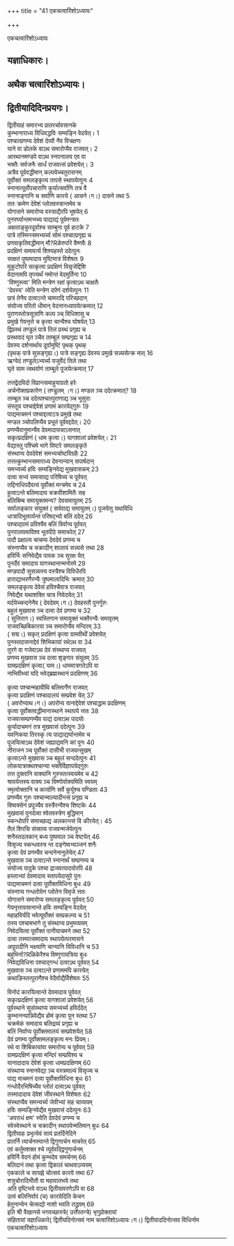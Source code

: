 +++
title = "41 एकचत्वारिंशोऽध्यायः"

+++





एकचत्वारिंशोऽध्यायः  




यज्ञाधिकारः।  
------------------  
अथैक चत्वारिंशोऽध्यायः।  
---------------------------  
द्वितीयादिदिनप्रयगः।  
-----------------------------  
द्वितीयाहं समारभ्य प्रातरर्चावसानके  
कुम्भानाराध्य विधिवद्धविः सम्यङ्नि वेदयेत्। 1  
पश्चात्प्रणम्य देवेशं देव्यौ नैव विचक्षणः  
याने वा डोलके वाऽथ समारोप्यैव राजवत्। 2  
आस्थानमण्डपे वाऽथ स्नपनालय एव वा  
भक्तैः सर्वजनैः सार्धं राजवत्सं प्रवेशयेत्। 3  
अत्रैव पूर्ववद्धीमान् कल्पयेच्चतुरासनम्  
पूर्वोक्तं समलङ्कृत्य तापसे स्थापयेत्पुनः 4  
स्नानात्पूर्वोपचाराणि कुर्यात्सर्वाणि तत्र वै  
स्नानाङ्गानि च सर्वाणि कारये ( आसने।ग।) दासने तथा 5  
ततः क्रमेण देवेशं प्लोतवस्त्रान्तमेव च  
योगासने समारोप्य वस्त्राद्यैरपि भूषयेत् 6  
पुनरर्घ्यान्तमभ्य्च्य पाद्याद्यं पूर्वमन्त्रतः  
अक्षताङ्कुरदूर्वाश्च साम्बुना पूर्व हाटके 7  
पात्रे तस्मिन्त्समभ्यर्च्य सोमं पश्चात्प्रगृह्य च  
प्रणवाकृतिवद्धीमान् मौ?Rळेरुपरि वैष्णवैः 8  
प्रदक्षिणं समावर्त्य शिश्यहस्ते ददेत्पुनः  
साक्षतं पुष्पमादाय मुष्टिमात्रं विशेषतः 9  
मुकुटोपरि सत्कृत्वा प्रदक्षिणं विसृजेद्दिशि  
वेदानामपि तृप्त्यर्थं नमोन्तं वेदमुर्तिना 10  
'विष्णुस्त्वा' मिति मन्त्रेण रक्षां कृत्वाऽथ चाक्षतैः  
'देवस्य' त्वेति मन्त्रेण दर्पणं दर्शयेत्पुनः 11  
छत्रं तेनैव दत्वाऽन्ते चामरादि परिच्छदान्  
संयोज्य परितो धीमान् वेदनानध्यापयेत्क्रमात् 12  
पुराणस्तोत्रसूत्राणि कल्प ञ्च् विधिशासु च  
प्रमुखे गेयनृत्ते च कृत्वा चान्यैश्च घोषयेत् 13  
द्विप्रस्थं तण्डुलं पात्रे तिलं प्रस्थं प्रगृह्य च  
प्रस्थपादं घृत ञ्चैव ताम्बूलं सम्प्रगृह्य च 14  
देवस्य दर्शनार्थाय दूर्वामुष्टिं पृथक् पृथक्  
(पृथक् पात्रे सुसङ्गृह्य।) पात्रे सङ्गृह्य देवस्य प्रमुखे सन्न्यसेत्क्र मात् 16  
ऋग्वेदं तण्डुलेऽभ्यर्च्य यजुर्वेदं तिले तथा  
घृते साम त्वथर्वाणं ताम्बूले पूजयेत्क्रमात् 17  
  
  
तत्तद्वेदविदो विप्रान्त्समाहुयाग्रतो हरेः  
अर्चनोक्तप्रकारेण ( तण्डुलम् ।ग।) मण्डल ञ्च ददेत्क्रमात्? 18  
ताम्बूल ञ्च ददेत्पश्चात्पुराणाद्य ञ्च भूसुराः  
संस्तूय पश्चाद्देवेशं प्रणामं कारयेद्गुरुः 19  
पाद्यमाचमनं पश्चाद्दत्वाऽत्र प्रमुखे तथा  
मण्डल ञ्चोपलिप्यैव प्रभूतं पूर्ववद्ददेत्। 20  
प्रणम्यैवानुमान्यैव देवमादायचाऽसनात्  
सकृत्प्रदक्षिणं ( धाम कृत्वा।) यागशालां प्रवेशयेत्। 21  
वेद्यास्तु पश्चिमे भागे विष्टरे समलङ्कृते  
संस्थाप्य देवदेवेशं समभ्यर्चाष्टविग्रहैः 22  
तत्तत्कुम्भान्त्समाराध्य देवनान्यान् सपार्षदान्  
समभ्यर्च्य हविः सम्यङ्निवेद्य मुखवासकम् 23  
दत्वा सभ्यं समासाद्य परिषिच्य च पूर्ववत्  
तद्दिनाधिपदैवत्यं पूर्वोक्तं मन्त्रमेव च 24  
हुत्वाऽन्ते बलिमादाय चक्रवीशामितैः सह  
बलिबिम्ब समायुक्तमन्य? देवसमायुतम् 25  
सर्वालङ्कार संयुक्तं ( सर्ववाद्य समायुतम्।) पूजयेत्तु यथाविधि  
धात्रादिभूतपर्यन्तं परिषद्भ्यो बलिं ददेत् 26  
पश्चाद्ग्रामं प्रविश्यैव बलिं विर्वाप्य पूर्ववत्  
पुनरालयमाविश्व भूतपीठे समाचरेत् 27  
पादौ प्रक्षाल्य चाचम्य देवदेवं प्रणम्य च  
संस्नाप्यैव च चक्रादीन् शालायं सन्न्यसे त्तथा 28  
हविर्भिः सनिवेद्यैव पावक ञ्च सुरक्ष येत्  
पुनर्देवं समादाय यागस्थानान्मनोरमे 29  
मण्डपादौ सुसन्न्यस्य वस्त्रैश्च विविधैरपि  
हाराद्याभरणैरन्यैः पुष्पमालादिभिः क्रमात् 30  
समलङ्कृत्य देवेसं हविश्चैवात्र राजवत्  
निवेद्यैव यथाशक्ति चात्र निवेदयेत् 31  
मर्दयेच्चन्दनेनैव ( देवदेवम्।ग।) देवहस्तौ पुनर्गुरुः  
बहुलं मुखवास ञ्च दत्वा देवं प्रणम्य च 32  
( सुत्तिराग।) स्वस्तिगान समायुक्तं भक्तैरन्यैः समावृतम्  
राजवच्छिबिकारया ञ्च समारोप्यैव मन्दिरम् 33  
( सद्म।) सकृत् प्रदक्षिणं कृत्वा ग्रामवीथीं प्रवेशयेत्  
पुनस्तदासनाद्देवं शिभिकायां रथेऽथ वा 34  
तुरगे वा गजेवाऽथ देवं संस्थाप्य राजवत्  
प्रणम्य मुखवास ञ्च दत्वा शृङ्गार संयुतम् 35  
ग्रामप्रदक्षिणं कृत्वा( याम।) धाममात्रगतेऽपि वा  
नाभिवीथ्यां यदि भवेद्‌ब्रह्मस्थानं प्रदक्षिणम् 36  
  
  
कृत्वा पश्चान्महावीथिं बलिमार्गेण राजवत्  
कृत्वा प्रदक्षिणं पश्चादालयं सम्प्रवेश येत् 37  
( अवरोप्याथ।ग।) अपरोप्य यानाद्देवेशं पश्चाद्धाम प्रदक्षिणम्  
कृत्वा पूर्वोक्तवद्धीमानास्थाने स्थापये त्ततः 38  
राजवत्सम्प्रणम्यैव पाद्यं दत्वाऽथ पादयोः  
कुर्यादाचमनं तत्र मुखवासं ददेत्पुनः 39  
यवनिकया तिरस्कृ त्य पाद्याद्यर्घान्तमेव च  
पूजयित्वाऽथ देवेशं जह्याद्यवनि कां पुनः 40  
नीराजन ञ्च पूर्वोक्तं दासीभी राजवत्सुखम्  
कृत्वाऽन्ते मुखवास ञ्च बहुलं सन्ददेत्पुनः 41  
लोकयात्राक्थाश्चान्या भक्तैर्विज्ञापयेद्गुरुः  
तत्त दुक्तानि वाक्यानि गुरुस्तत्स्वयमेव च 42  
श्रावयेत्तस्य वाक्य ञ्च विष्णोर्वाक्यमिति स्वयम्  
स्मृत्वोक्तानि च कार्याणि सर्वे कुर्युश्च पण्डिताः 43  
प्रणम्यैव गुरुः पश्चान्माल्यादीन्त्सं प्रगृह्य च  
विष्वक्सेनं प्रपूज्यैव वस्त्रैरन्यैश्च शिष्टकेः 44  
मुखवासं पुनर्दत्वा श्वेतवस्त्रेण बुद्धिमान्  
स्कन्धोपरि समाच्छाद्य अलकान्त्सं वि कीरयेत्। 45  
तैलं शिरसि संस्राव्य राजवन्मर्जयेत्पुनः  
शनैस्तदलकान् बध्य पुष्पमाल ञ्च वेष्टयेत् 46  
विसृज्य स्कन्धवस्त्र न्त दङ्गेष्वभ्यञ्जनं शनैः  
कृत्वा देवं प्रणम्यैव चन्दनेनानुलेयेत् 47  
मुखवास ञ्च दत्वाऽन्ते स्नानार्थं सम्प्रणम्य च  
संयोज्य पादुके पश्चा द्राजवत्पादयोरपि 48  
हस्ताभ्यां देवमादाय स्तापयेदासुरे पुनः  
पाद्यमाचमनं दत्वा पूर्वोक्तविधिना बुधः 49  
संस्नाप्य गन्धतोयेन प्लोतेन विमृजे त्ततः  
योगासने समारोप्य समलङ्कृत्य पूर्ववत् 50  
गेयनृत्तावसानान्ते हविः सम्यङ्नि वेदयेत्  
महाहविर्यदि भवेत्पूर्वोक्तं सम्प्रकल्प्य च 51  
तस्य पश्चामभागे तु संस्थाप्य प्रभुमव्ययम्  
निवेदयित्वा पूर्वोक्तं पानीयाचमने तथा 52  
दत्वा तस्मात्समादाय स्थापयेत्परमासने  
अपूपादीनि भक्ष्याणि चान्यानि विविधानि च 53  
बहुभिर्ना?Rळिकेरैश्च विष्णुगायत्रिया बुधः  
निवेद्यविधिना पश्चाद्गन्धं दत्वाऽथ पूर्ववत् 54  
मुखवास ञ्च दत्वाऽन्ते प्रणाममपि कारयेत्  
कथाङिस्तत्पुराणैश्च वेदैर्वाद्यैर्विशेषतः 55  
  
  
विनोदं कारयित्वान्ते देवमादाय पूर्ववत्  
सकृत्प्रदक्षिणं कृत्वा यागशालां प्रवेशयेत् 56  
पूर्वस्थाने सुसंस्थाप्य समभ्यर्च्य हविर्ददेत्  
कुम्भानन्यान्निवेद्यैव होमं कृत्वा पुन स्तथा 57  
चक्रमेकं समादाय बलिद्रव्यं प्रगृह्य च  
बलिं निर्वाप्य पूर्वोक्तमालयं सम्प्रवेशयेत् 58  
देवं प्रणम्य पूर्वोक्तमलङ्कृत्य मनः प्रियम्।  
रथे वा शिबिकायांवा समारोप्य च पूर्ववत् 59  
ग्रामप्रदक्षिणं कृत्वा मन्दिरं सम्प्रविश्य च  
यानादादाय देवेशं कृत्वा धामप्रदक्षिणम् 60  
संस्थाप्य स्नानवेद्या ञ्च वस्त्रमाल्यं विसृज्य च  
पाद्य माचमनं दत्वा पूर्वोक्तविधिना बुधः 61  
गन्धोदैरभिषिच्यैव प्लोतं दत्वाऽथ पूर्ववत्  
तस्मादादाय देवेशं जीवस्थाने विशेषतः 62  
संस्थाप्यैव समभ्यर्च्य जेवीभ्यां सह चाव्ययम्  
हविः सम्यङ्निवेद्यैव मुखवासं ददेत्पुनः 63  
'अपराधं क्षम' स्वेति देवदेवं प्रणम्य च  
स्वेस्वेस्थाने च चक्रादीन् स्थापयेन्मतिमान् बुधः 64  
द्वितीयाहः प्रभृत्येवं सायं प्रतर्दिनेदिने  
प्रातर्नि त्यार्चनस्यान्ते द्विगुणार्चन माचरेत् 65  
एवं कर्तुमशक्त श्चे त्पूर्ववद्द्विगुणार्चनम्  
हविर्नि वेदनं होमं कुम्भदेव समर्चनम् 66  
बलिदानं तथा कृत्वा द्विकालं चाथवाऽव्ययम्  
एककाले च सायह्ने चोत्सवं कारये त्तथा 67  
शत्रुचोरादिभीतौ वा महावातभये तथा  
अति वृष्टिभये वाऽथ द्वितीयावरणेऽपि वा 68  
उत्वं बलिनिर्वापं (च) कारयेदिति केचन  
हेतुनान्येन चेत्सद्यो नाशो भवति तद्ध्रुवम् 69  
इति श्री वैखानसे भगवच्छास्त्रे( उत्तरतन्त्रे) भृगुप्रोक्तायां  
संहितायां यज्ञाधिकारे( द्वितीयदिनोत्सवं नाम चत्वारिंशोऽध्यायः।ग।) द्वितीयाददिनोत्सव विधिर्नाम  
एकचत्वारिंशोऽध्यायः  


_________

